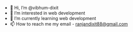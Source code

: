 - 👋 Hi, I’m @vibhum-dixit
- 👀 I’m interested in web development
- 🌱 I’m currently learning web development
- 📫 How to reach me my email - ranjandixit88@gmail.com

<!---
vibhum-dixit/vibhum-dixit is a ✨ special ✨ repository because its `README.md` (this file) appears on your GitHub profile.
You can click the Preview link to take a look at your changes.
--->
